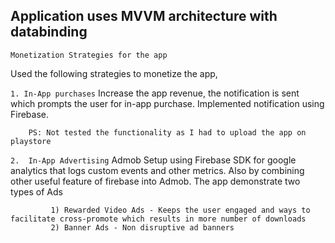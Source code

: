 ## Application uses MVVM architecture with databinding

`Monetization Strategies for the app`

 Used the following strategies to monetize the app,

`1. In-App purchases`
        Increase the app revenue, the notification is sent which prompts the user for in-app purchase.
        Implemented notification using Firebase.

        PS: Not tested the functionality as I had to upload the app on playstore

`2.  In-App Advertising`
         Admob Setup using Firebase SDK for google analytics that logs custom events and other metrics. Also by combining other useful feature of firebase into Admob.
         The app demonstrate two types of Ads
         
             1) Rewarded Video Ads - Keeps the user engaged and ways to facilitate cross-promote which results in more number of downloads
             2) Banner Ads - Non disruptive ad banners

